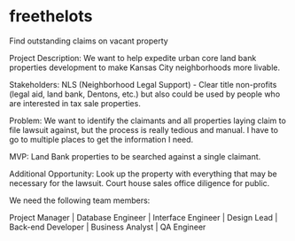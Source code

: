 # freethelots
Find outstanding claims on vacant property

Project Description:
We want to help expedite urban core land bank properties development to make Kansas City neighborhoods more livable.

Stakeholders:
NLS (Neighborhood Legal Support) - Clear title non-profits (legal aid, land bank, Dentons, etc.) but also could be used by people who are interested in tax sale properties.

Problem:
We want to identify the claimants and all properties laying claim to file lawsuit against, but the process is really tedious and manual.  I have to go to multiple places to get the information I need.

MVP:
Land Bank properties to be searched against a single claimant.

Additional Opportunity:
Look up the property with everything that may be necessary for the lawsuit.  Court house sales office diligence for public.

We need the following team members:

Project Manager | Database Engineer | Interface Engineer | Design Lead | Back-end Developer | Business Analyst | QA Engineer
